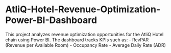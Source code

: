 # AtliQ-Hotel-Revenue-Optimization-Power-BI-Dashboard
This project analyzes revenue optimization opportunities for the AtliQ Hotel chain using Power BI.   The dashboard tracks KPIs such as: - RevPAR (Revenue per Available Room) - Occupancy Rate - Average Daily Rate (ADR)
